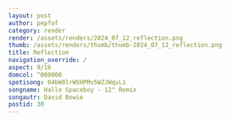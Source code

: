 ```yaml
---
layout: post
author: pepfof
category: render
render: /assets/renders/2024_07_12_reflection.png
thumb: /assets/renders/thumb/thumb-2024_07_12_reflection.png
title: Reflection
navigation_override: /
aspect: 9/16
domcol: ^000000
spotisong: 04bW8lrW5HPMv5WZJWqvL1
songname: Hallo Spaceboy - 12" Remix
songautr: David Bowie
postid: 30
---
```


<!--USER BEGIN 1-->

<!--USER END 1-->

<!--more-->
<!--USER BEGIN 2-->

<!--USER END 2-->

